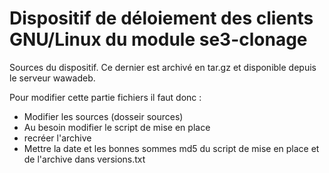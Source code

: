 # Dispositif de déloiement des clients GNU/Linux du module se3-clonage

Sources du dispositif. Ce dernier est archivé en tar.gz et disponible depuis le serveur wawadeb.

Pour modifier cette partie fichiers il faut donc :
* Modifier les sources (dosseir sources)
* Au besoin modifier le script de mise en place
* recréer l'archive
* Mettre la date et les bonnes sommes md5 du script de mise en place et de l'archive dans versions.txt



